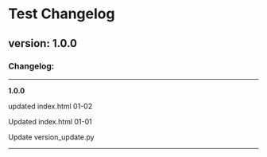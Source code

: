 # Test Changelog

## version: 1.0.0

### Changelog:

---


**1.0.0**

updated index.html 01-02

Updated index.html 01-01

Update version_update.py




---
